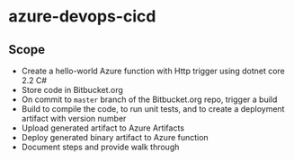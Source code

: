 # azure-devops-cicd

## Scope

* Create a hello-world Azure function with Http trigger using dotnet core 2.2 C#
* Store code in Bitbucket.org
* On commit to `master` branch of the Bitbucket.org repo, trigger a build
* Build to compile the code, to run unit tests, and to create a deployment artifact with version number
* Upload generated artifact to Azure Artifacts
* Deploy generated binary artifact to Azure function
* Document steps and provide walk through
